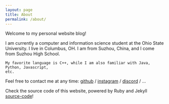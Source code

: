 ```yaml
---
layout: page
title: About
permalink: /about/
---
```


Welcome to my personal website blog!

I am currently a computer and information science student at the Ohio State University. I live in Columbus, OH.
I am from Suzhou, China, and I come from Suzhou High School.

```
My favorite language is C++, while I am also familiar with Java, Python, Javascript, 
etc.
```

Feel free to contact me at any time:
[github] / [instagram] / [discord] / ...

Check the source code of this website, powered by Ruby and Jekyll [source-code]!

[github]: https://github.com/onetrue-6657/
[instagram]: https://instagram.com/o_v_o_6657/
[discord]: https://discord.gg/jBWjw5Hzkr/
[source-code]: https://github.com/onetrue-6657/onetrue-6657.github.io/
